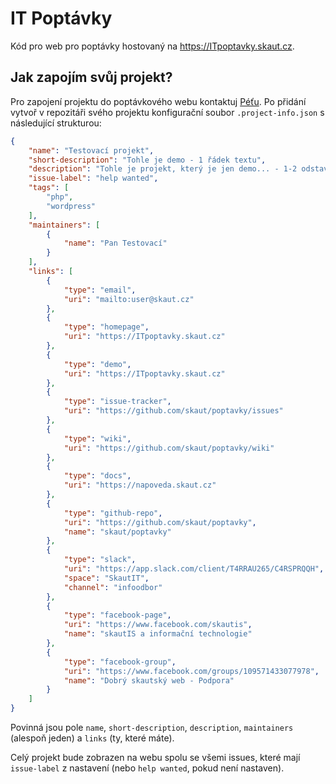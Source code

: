 # IT Poptávky
Kód pro web pro poptávky hostovaný na https://ITpoptavky.skaut.cz.

## Jak zapojím svůj projekt?

Pro zapojení projektu do poptávkového webu kontaktuj [Péťu](mailto:petra.meslova@gmail.com). Po přidání vytvoř v repozitáři svého projektu konfigurační soubor `.project-info.json` s následující strukturou:

```json
{
    "name": "Testovací projekt",
    "short-description": "Tohle je demo - 1 řádek textu",
    "description": "Tohle je projekt, který je jen demo... - 1-2 odstavce textu",
    "issue-label": "help wanted",
    "tags": [
        "php",
        "wordpress"
    ],
    "maintainers": [
        {
            "name": "Pan Testovací"
        }
    ],
    "links": [
        {
            "type": "email",
            "uri": "mailto:user@skaut.cz"
        },
        {
            "type": "homepage",
            "uri": "https://ITpoptavky.skaut.cz"
        },
        {
            "type": "demo",
            "uri": "https://ITpoptavky.skaut.cz"
        },
        {
            "type": "issue-tracker",
            "uri": "https://github.com/skaut/poptavky/issues"
        },
        {
            "type": "wiki",
            "uri": "https://github.com/skaut/poptavky/wiki"
        },
        {
            "type": "docs",
            "uri": "https://napoveda.skaut.cz"
        },
        {
            "type": "github-repo",
            "uri": "https://github.com/skaut/poptavky",
            "name": "skaut/poptavky"
        },
        {
            "type": "slack",
            "uri": "https://app.slack.com/client/T4RRAU265/C4RSPRQQH",
            "space": "SkautIT",
            "channel": "infoodbor"
        },
        {
            "type": "facebook-page",
            "uri": "https://www.facebook.com/skautis",
            "name": "skautIS a informační technologie"
        },
        {
            "type": "facebook-group",
            "uri": "https://www.facebook.com/groups/109571433077978",
            "name": "Dobrý skautský web - Podpora"
        }
    ]
}
```

Povinná jsou pole `name`, `short-description`, `description`, `maintainers` (alespoň jeden) a `links` (ty, které máte).

Celý projekt bude zobrazen na webu spolu se všemi issues, které mají `issue-label` z nastavení (nebo `help wanted`, pokud není nastaven).
